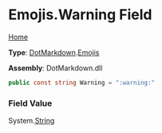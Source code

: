 # Emojis\.Warning Field

[Home](../../../README.md)

**Type**: [DotMarkdown](../../README.md)\.[Emojis](../README.md)

**Assembly**: DotMarkdown\.dll

```csharp
public const string Warning = ":warning:"
```

### Field Value

System\.[String](https://docs.microsoft.com/en-us/dotnet/api/system.string)